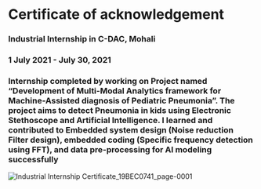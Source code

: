 # Certificate of acknowledgement

### Industrial Internship in C-DAC, Mohali 

### 1 July 2021 - July 30, 2021

### Internship completed by working on Project named “Development of Multi-Modal Analytics framework for Machine-Assisted diagnosis of Pediatric Pneumonia”. The project aims to detect Pneumonia in kids using Electronic Stethoscope and Artificial Intelligence. I learned and contributed to Embedded system design (Noise reduction Filter design), embedded coding (Specific frequency detection using FFT), and data pre-processing for AI modeling successfully

![Industrial Internship Certificate_19BEC0741_page-0001](https://user-images.githubusercontent.com/107871742/176342406-aa43f0f5-ed3d-450b-93b3-e0d8092ff7db.jpg)
